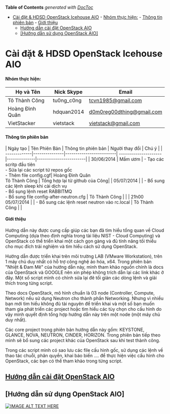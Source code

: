 **Table of Contents**  *generated with [DocToc](http://doctoc.herokuapp.com/)*

- [Cài đặt & HDSD OpenStack Icehouse AIO](#user-content-c%C3%A0i-%C4%91%E1%BA%B7t--hdsd-openstack-icehouse-aio)
			- [Nhóm thực hiện:](#user-content-nh%C3%B3m-th%E1%BB%B1c-hi%E1%BB%87n)
			- [Thông tin phiên bản](#user-content-th%C3%B4ng-tin-phi%C3%AAn-b%E1%BA%A3n)
			- [Giới thiệu](#user-content-gi%E1%BB%9Bi-thi%E1%BB%87u)
	- [Hướng dẫn cài đặt OpenStack AIO](#user-content-h%C6%B0%E1%BB%9Bng-d%E1%BA%ABn-c%C3%A0i-%C4%91%E1%BA%B7t-openstack-aio)
	- [[Hướng dẫn sử dụng OpenStack AIO]](#user-content-h%C6%B0%E1%BB%9Bng-d%E1%BA%ABn-s%E1%BB%AD-d%E1%BB%A5ng-openstack-aio)

# Cài đặt & HDSD OpenStack Icehouse AIO
#### Nhóm thực hiện:

| Họ và Tên        | Nick Skype | Email | 
|------------------|------------|-------|
|Tô Thành Công     | tu0ng_c0ng | tcvn1985@gmail.com |
|Hoàng Đình Quân   | hdquan2014 | d0m0reg00dthing@gmail.com |
| VietStacker      | vietstack  | vietstack@gmail.com

#### Thông tin phiên bản

| Ngày tạo	   | Tên Phiên Bản |   Thông tin phiên bản   | Người thay đổi       |               Chú ý               |
| -------------|---------------|-------------------------| ---------------------|--------------|------------------------| 
| 30/06/2014   |    Mầm ươm    | - Tạo các scritp đầu tiên <br> - Sửa lại các script từ repos gốc <br> - Thêm file config.cgf| Hoàng Đình Quân <br> Tô Thành Công | Tổng hợp lại từ github của Công|
| 05/07/2014   |               | - Bổ sung các lệnh sleep khi cài dịch vụ <br> - Bổ sụng lệnh reset RABBITMQ <br> - Bổ sung file config-after-neutron.cfg |  Tô Thành Công         |    |
| 21h00 05/07/2014 | | - Bổ sung các lệnh reset neutron vào rc.local | Tô Thành Công | | 

#### Giới thiệu
Hướng dẫn này được cung cấp giúp các bạn đã tìm hiểu tổng quan về Cloud Computing (dựa theo định nghĩa trong tài liệu NIST - Cloud Computing) và OpenStack có thể triển khai một cách gọn gàng và đủ tính năng tối thiểu cho mục đích trải nghiệm và tìm hiểu cách sử dụng OpenStack.

Hướng dẫn được triển khai trên môi trường LAB (VMware Workstation), trên 1 máy chủ duy nhất có hỗ trợ công nghệ ảo hóa, x64. Trong phiên bản "Nhiệt & Đam Mê" của hướng dẫn này, mình tham khảo nguồn chính là docs của OpenStack và GOOGLE nên xin phép không trích dẫn lại các link khác ở đây. Một số script mình có chỉnh sửa lại đê tối giản các dòng lệnh và giải thích trong từng script.

Theo docs OpenStack, mô hình chuẩn là 03 node (Controller, Compute, Network) nếu sử dụng Neutron cho thành phần Networking. Nhưng vì nhiều bạn mới tìm hiểu không đủ tài nguyên để triển khai và một số bạn muốn tham gia phát triển các project hoặc tìm hiểu các tùy chọn cho cấu hình do vậy mình quyết định tổng hợp hướng dẫn này trên một node (một máy chủ duy nhất).

Các core project trong phiên bản hướng dẫn này gồm: KEYSTONE, GLANCE, NOVA, NEUTRON, CINDER, HORIZON. Trong phiên bản tiếp theo mình sẽ bổ sung các project khác của OpenStack sau khi test thành công.

Trong các script mình có sao lưu các file cấu hình gốc, sử dụng các lệnh về thao tác chuỗi, phân quyền, khai báo biến .... để thực hiện việc cấu hình cho OpenStack, các bạn có thể tham khảo trong từng script.


## [Hướng dẫn cài đặt OpenStack AIO](https://github.com/vietstacker/icehouse-aio-ubuntu/blob/master/hd-caidat-openstack-icehouse-aio.md)

## [Hướng dẫn sử dụng OpenStack AIO]


[![IMAGE ALT TEXT HERE](http://img.youtube.com/vi/6lJwvGY1WLk/0.jpg)](http://www.youtube.com/watch?v=6lJwvGY1WLk)


